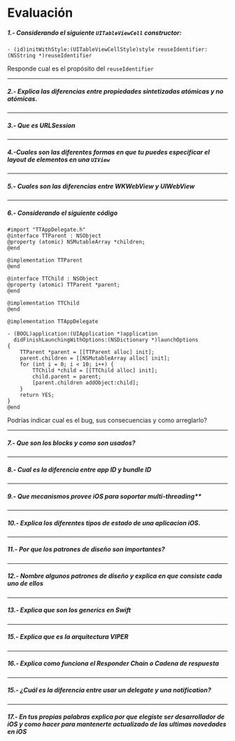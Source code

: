 
# Evaluación



##### 1.-  Considerando  el siguiente `UITableViewCell` constructor: 
```
- (id)initWithStyle:(UITableViewCellStyle)style reuseIdentifier:(NSString *)reuseIdentifier
```
Responde cual es el propósito del `reuseIdentifier`
___
##### 2.-  Explica las diferencias entre propiedades sintetizadas atómicas y no atómicas.
___
##### 3.-  Que es  URLSession
___
#####  4.-Cuales son las  diferentes formas en que tu puedes especificar el layout de elementos en una  `UIView`
___
##### 5.-  Cuales son las diferencias entre WKWebView y UIWebView
___
##### 6.- Considerando el siguiente código
```
#import "TTAppDelegate.h"
@interface TTParent : NSObject
@property (atomic) NSMutableArray *children;
@end

@implementation TTParent
@end

@interface TTChild : NSObject
@property (atomic) TTParent *parent;
@end

@implementation TTChild
@end

@implementation TTAppDelegate

- (BOOL)application:(UIApplication *)application
  didFinishLaunchingWithOptions:(NSDictionary *)launchOptions
{
    TTParent *parent = [[TTParent alloc] init];
    parent.children = [[NSMutableArray alloc] init];
    for (int i = 0; i < 10; i++) {
        TTChild *child = [[TTChild alloc] init];
        child.parent = parent;
        [parent.children addObject:child];
    }
    return YES;
}
@end
```
Podrías indicar cual es el bug, sus consecuencias  y como arreglarlo?
___
##### 7.- Que son los blocks y como son usados?

___
##### 8.- Cual es la diferencia entre app ID y bundle ID

___
##### 9.-  Que mecanismos provee iOS para soportar multi-threading**

___
##### 10.-  Explica los diferentes tipos de estado de una aplicacion iOS.

___
##### 11.- Por que los patrones de diseño son importantes?

___
##### 12.- Nombre algunos patrones de diseño y explica en que consiste cada uno de ellos
___
##### 13.- Explica que son los generics en Swift
___
##### 15.- Explica que es la arquitectura VIPER
___
##### 16.- Explica como funciona el **Responder Chain** o Cadena de respuesta
___
##### 15.- ¿Cuál es la diferencia entre usar un delegate y una notification?
___
##### 17.- En tus propias palabras explica por que elegiste ser desarrollador de iOS y como hacer para mantenerte actualizado de las ultimas novedades en iOS
